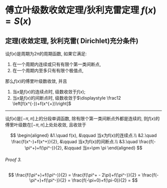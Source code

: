 # 傅立叶级数收敛定理/狄利克雷定理 $f(x)=S(x)$

## 定理(收敛定理, 狄利克雷( Dirichlet)充分条件)

设$f(x)$是周期为2π的周期函数, 如果它满足:

1. 在一个周期内连续或只有有限个第一类间断点,
2. 在一个周期内至多只有有限个极值点,

那么$f(x)$的傅里叶级数收敛, 并且

1. 当$x$是$f(x)$的连续点时, 级数收敛于$f(x);$
2. 当$x$是$f(x)$的间断点时, 级数收敛于$\displaystyle \frac12 \left[f(x^{-})+f(x^{+})\right]$

---

设$f(x)$是$[-\pi, \pi]$上的分段单调函数,
除有限个第一类间断点外都是连续的,
则$f(x)$的傅里叶级数在$[-\pi, \pi]$上处处收敛, 且收敛于

$$
\begin{aligned}
	&1.\quad f(x), &\qquad 当x为f(x)的连续点.\\
	&2.\quad \frac{f(x^-)+f(x^+)}{2}, &\qquad 当x为f(x)的间断点.\\
	&3.\quad \frac{f(-\pi^+)+f(\pi^-)}{2}, &\qquad 当x=\pm \pi
\end{aligned}
$$

###### Proof 3.

$$
\frac{f(\pi^+)+f(\pi^-)}{2} =
\frac{f(\pi^+ - 2\pi)+f(\pi^-)}{2} =
\frac{f(-\pi^+)+f(\pi^-)}{2} =
\frac{f(-\pi+0)+f(\pi-0)}{2} =
$$
